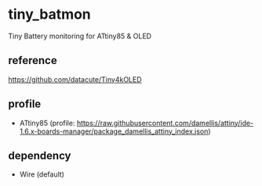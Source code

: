 # tiny_batmon
Tiny Battery monitoring for ATtiny85 &amp; OLED

## reference
https://github.com/datacute/Tiny4kOLED

## profile
  * ATtiny85 (profile: https://raw.githubusercontent.com/damellis/attiny/ide-1.6.x-boards-manager/package_damellis_attiny_index.json)

## dependency
  * Wire (default)
